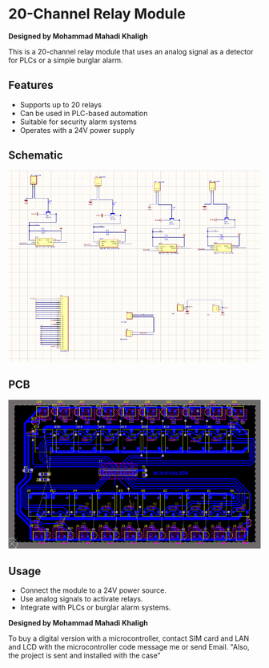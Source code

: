 # 20-Channel Relay Module
**Designed by Mohammad Mahadi Khaligh**

This is a 20-channel relay module that uses an analog signal as a detector for PLCs or a simple burglar alarm.

## Features
- Supports up to 20 relays
- Can be used in PLC-based automation
- Suitable for security alarm systems
- Operates with a 24V power supply

## Schematic
![Circuit Schematic](shc.png)

## PCB
![Circuit Schematic](PCB.png) 

## Usage
- Connect the module to a 24V power source.
- Use analog signals to activate relays.
- Integrate with PLCs or burglar alarm systems.

**Designed by Mohammad Mahadi Khaligh**

To buy a digital version with a microcontroller, contact SIM card and LAN and LCD with the microcontroller code message me or send Email. "Also, the project is sent and installed with the case"
